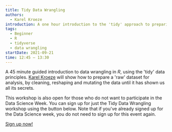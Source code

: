 ```yaml
---
title: Tidy Data Wrangling
authors:
  - Karel Kroeze
introduction: A one hour introduction to the 'tidy' approach to preparing raw data for analysis.
tags:
  - Beginner
  - R
  - tidyverse
  - data wrangling
startDate: 2021-09-21
time: 12:45 – 13:30
---
```


A 45 minute guided introduction to data wrangling in _R_, using the 'tidy' data principles. [Karel Kroeze](/team/#k-a-kroeze) will show how to prepare a 'raw' dataset for analysis, by cleaning, reshaping and mutating the data until it has shown us all its secrets.

This workshop is also open for those who do not want to participate in the Data Science Week. You can sign up for just the Tidy Data Wrangling workshop using the button below. Note that if you've already signed up for the Data Science week, you do not need to sign up for this event again.

<a class="button" href="https://forms.office.com/r/NWkcGPxD7e" title="sign up">Sign up now!</a>
